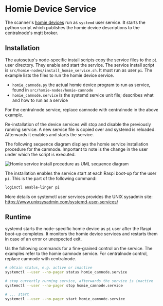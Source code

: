 # Homie Device Service

The scanner's [homie devices](homie_devices.md) run as `systemd` user service. It starts the python script which publishes the homie device descriptions to the centralnode's mqtt broker.

## Installation

The autosetup's node-specific install scripts copy the service files to the `pi` user directory. They enable and start the service. The service install script is `src/homie-nodes/install_homie_service.sh`. It must run as user `pi`. The example lists the files to run the homie device service.

* `homie_camnode.py` the actual homie device program to run as service, found in `src/homie-nodes/homie-camnode`
* `homie_camnode.service` is the systemd service unit file; describes what and how to run as a service

For the centralnode service, replace camnode with centralnode in the above example.

Re-installation of the device services will stop and disable the previously running service. A new service file is copied over and systemd is reloaded. Afterwards it enables and starts the service.

The following sequence diagram displays the homie service installation procedure for the camnode. Important to note is the change in the user under which the script is executed.

![Homie service install procedure as UML sequence diagram](http://www.plantuml.com/plantuml/png/3Skn4O8X30RGLNG1KloTjHiu08SX9paXQFAXZY_LgzvPZVkgihoV6l2A2v6NRteeshgl4ETf44FYEOYhyFDmEgutBcRYD4fWKoS7XRnpcqCbx_PHbgmMABqd_F07)

The installation enables the service start at each Raspi boot-up for the user `pi`. This is the part of the following command:

```bash
loginctl enable-linger pi
```

More details on systemctl user services provides the UNIX sysadmin site:  https://www.unixsysadmin.com/systemd-user-services/

## Runtime

systemd starts the node-specific homie device as `pi` user after the Raspi boot-up completes. It monitors the homie device services and restarts them in case of an error or unexpected exit. 

Us the following commands for a fine-grained control on the service. The examples refer to the homie camnode service. For centralnode control, replace camnode with centralnode. 

```bash
# obtain status, e.g. active or inactive
systemctl --user --no-pager status homie_camnode.service

# stop currently running service, afterwards the service is inactive
systemctl --user --no-pager stop homie_camnode.service

# ... start
systemctl --user --no-pager start homie_camnode.service
```